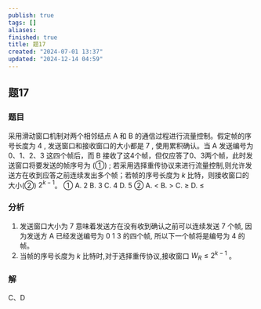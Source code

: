 ```yaml
---
publish: true
tags: []
aliases: 
finished: true
title: 题17
created: "2024-07-01 13:37"
updated: "2024-12-14 04:59"
---
```

## 题17
### 题目
采用滑动窗口机制对两个相邻结点 $\mathrm{A}$ 和 $\mathrm{B}$ 的通信过程进行流量控制。假定帧的序号长度为 4 , 发送窗口和接收窗口的大小都是 7 , 使用累积确认。当 A 发送编号为 0、1、2、3 这四个帧后，而 B 接收了这4个帧，但仅应答了0、3两个帧，此时发送窗口将要发送的帧序号为 $( \text{①})$ ; 若采用选择重传协议来进行流量控制,则允许发送方在收到应答之前连续发出多个帧；若帧的序号长度为 $k$ 比特，则接收窗口的大小(②) ${2}^{k - 1}$。
① A. $2$ B. $3$ C. $4$ D. $5$
② A. $<$ B. $>$ C. $\geq$ D. $\leq$
### 分析
1) 发送窗口大小为 7 意味着发送方在没有收到确认之前可以连续发送 7 个帧, 因为发送方 A 已经发送编号为 0 1 3 的四个帧, 所以下一个帧将是编号为 4 的帧。
2) 当帧的序号长度为 $k$ 比特时,对于选择重传协议,接收窗口 ${W}_{R} \leq  {2}^{k - 1}$ 。
### 解
C、D